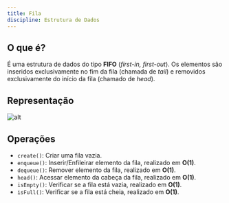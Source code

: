 ```yaml
---
title: Fila
discipline: Estrutura de Dados
---
```

## O que é?

É uma estrutura de dados do tipo **FIFO** (*first-in, first-out*). Os elementos são inseridos exclusivamente no fim da fila (chamada de *tail*) e removidos exclusivamente do início da fila (chamado de *head*).

## Representação

![alt](https://www.cos.ufrj.br/~rfarias/cos121/fila1.png)

## Operações

- `create()`: Criar uma fila vazia. 
- `enqueue()`: Inserir/Enfileirar elemento da fila, realizado em **O(1)**. 
- `dequeue()`: Remover elemento da fila, realizado em **O(1)**.
- `head()`: Acessar elemento da cabeça da fila, realizado em **O(1)**. 
- `isEmpty()`: Verificar se a fila está vazia, realizado em **O(1)**.
- `isFull()`: Verificar se a fila está cheia, realizado em **O(1)**.
